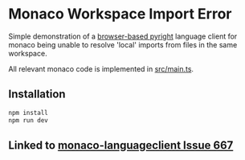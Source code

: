 # Monaco Workspace Import Error

Simple demonstration of a [browser-based pyright](@typefox/pyright-browser) language client for monaco being unable to resolve 'local' imports from files in the same workspace.

All relevant monaco code is implemented in [src/main.ts](./src/main.ts).

## Installation

```bash
npm install
npm run dev
```

## Linked to [monaco-languageclient Issue 667](https://github.com/TypeFox/monaco-languageclient/issues/667)
